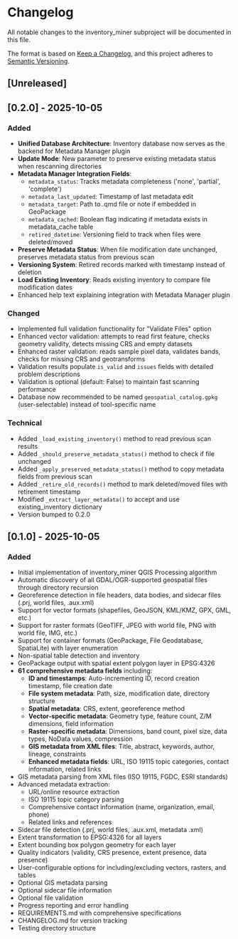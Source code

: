 # Changelog

All notable changes to the inventory_miner subproject will be documented in this file.

The format is based on [Keep a Changelog](https://keepachangelog.com/en/1.0.0/),
and this project adheres to [Semantic Versioning](https://semver.org/spec/v2.0.0.html).

## [Unreleased]

## [0.2.0] - 2025-10-05

### Added
- **Unified Database Architecture**: Inventory database now serves as the backend for Metadata Manager plugin
- **Update Mode**: New parameter to preserve existing metadata status when rescanning directories
- **Metadata Manager Integration Fields**:
  - `metadata_status`: Tracks metadata completeness ('none', 'partial', 'complete')
  - `metadata_last_updated`: Timestamp of last metadata edit
  - `metadata_target`: Path to .qmd file or note if embedded in GeoPackage
  - `metadata_cached`: Boolean flag indicating if metadata exists in metadata_cache table
  - `retired_datetime`: Versioning field to track when files were deleted/moved
- **Preserve Metadata Status**: When file modification date unchanged, preserves metadata status from previous scan
- **Versioning System**: Retired records marked with timestamp instead of deletion
- **Load Existing Inventory**: Reads existing inventory to compare file modification dates
- Enhanced help text explaining integration with Metadata Manager plugin

### Changed
- Implemented full validation functionality for "Validate Files" option
- Enhanced vector validation: attempts to read first feature, checks geometry validity, detects missing CRS and empty datasets
- Enhanced raster validation: reads sample pixel data, validates bands, checks for missing CRS and geotransforms
- Validation results populate `is_valid` and `issues` fields with detailed problem descriptions
- Validation is optional (default: False) to maintain fast scanning performance
- Database now recommended to be named `geospatial_catalog.gpkg` (user-selectable) instead of tool-specific name

### Technical
- Added `_load_existing_inventory()` method to read previous scan results
- Added `_should_preserve_metadata_status()` method to check if file unchanged
- Added `_apply_preserved_metadata_status()` method to copy metadata fields from previous scan
- Added `_retire_old_records()` method to mark deleted/moved files with retirement timestamp
- Modified `_extract_layer_metadata()` to accept and use existing_inventory dictionary
- Version bumped to 0.2.0

## [0.1.0] - 2025-10-05

### Added
- Initial implementation of inventory_miner QGIS Processing algorithm
- Automatic discovery of all GDAL/OGR-supported geospatial files through directory recursion
- Georeference detection in file headers, data bodies, and sidecar files (.prj, world files, .aux.xml)
- Support for vector formats (shapefiles, GeoJSON, KML/KMZ, GPX, GML, etc.)
- Support for raster formats (GeoTIFF, JPEG with world file, PNG with world file, IMG, etc.)
- Support for container formats (GeoPackage, File Geodatabase, SpatiaLite) with layer enumeration
- Non-spatial table detection and inventory
- GeoPackage output with spatial extent polygon layer in EPSG:4326
- **61 comprehensive metadata fields** including:
  - **ID and timestamps**: Auto-incrementing ID, record creation timestamp, file creation date
  - **File system metadata**: Path, size, modification date, directory structure
  - **Spatial metadata**: CRS, extent, georeference method
  - **Vector-specific metadata**: Geometry type, feature count, Z/M dimensions, field information
  - **Raster-specific metadata**: Dimensions, band count, pixel size, data types, NoData values, compression
  - **GIS metadata from XML files**: Title, abstract, keywords, author, lineage, constraints
  - **Enhanced metadata fields**: URL, ISO 19115 topic categories, contact information, related links
- GIS metadata parsing from XML files (ISO 19115, FGDC, ESRI standards)
- Advanced metadata extraction:
  - URL/online resource extraction
  - ISO 19115 topic category parsing
  - Comprehensive contact information (name, organization, email, phone)
  - Related links and references
- Sidecar file detection (.prj, world files, .aux.xml, metadata .xml)
- Extent transformation to EPSG:4326 for all layers
- Extent bounding box polygon geometry for each layer
- Quality indicators (validity, CRS presence, extent presence, data presence)
- User-configurable options for including/excluding vectors, rasters, and tables
- Optional GIS metadata parsing
- Optional sidecar file information
- Optional file validation
- Progress reporting and error handling
- REQUIREMENTS.md with comprehensive specifications
- CHANGELOG.md for version tracking
- Testing directory structure
